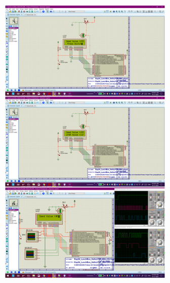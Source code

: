![E24.png](https://github.com/Subhankar2000/MSP430G2553-Proteus-v8.9-Simulation/blob/master/blob/E24.png)
![E24_1.png](https://github.com/Subhankar2000/MSP430G2553-Proteus-v8.9-Simulation/blob/master/blob/E24_1.png)
![E24O.png](https://github.com/Subhankar2000/MSP430G2553-Proteus-v8.9-Simulation/blob/master/blob/E24O.png)